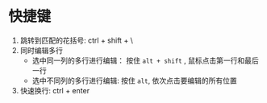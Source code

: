 # 快捷键
1. 跳转到匹配的花括号: ctrl + shift + \
2. 同时编辑多行
   * 选中同一列的多行进行编辑： 按住 `alt + shift` , 鼠标点击第一行和最后一行
   * 选中不同列的多行进行编辑: 按住 `alt`, 依次点击要编辑的所有位置 
3. 快速换行: ctrl + enter